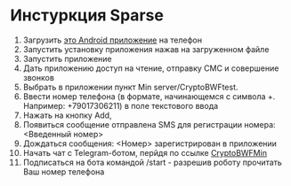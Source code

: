 # Инстуркция Sparse

1. Загрузить [это Android приложение](https://github.com/BlockWit/sparse-android/blob/master/app-debug.apk?raw=true)  на телефон
2. Запустить установку приложения нажав на загруженном файле
3. Запустить приложение
4. Дать приложению доступ на чтение, отправку СМС и совершение звонков
5. Выбрать в приложении пункт Min server/CryptoBWFtest.
6. Ввести номер телефона (в формате, начинающемся с символа +. Например: +79017306211) в поле текстового ввода
7. Нажать на кнопку Add,
8. Появиться сообщение отправлена SMS для регистрации номера: <Введенный номер>
9. Дождаться сообщения: <Номер> зарегистрирован в приложении
10. Начать чат с Telegram-ботом, перйдя по ссылке [CryptoBWFMin](https://t.me/CryptoBWFmin_bot) 
11. Подписаться на бота командой /start - разрешив роботу прочитать Ваш номер телефона
